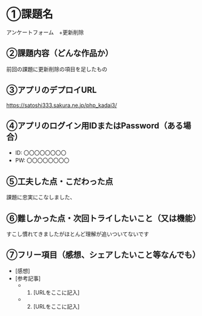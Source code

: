 # ①課題名
アンケートフォーム　+更新削除

## ②課題内容（どんな作品か）
前回の課題に更新削除の項目を足したもの

## ③アプリのデプロイURL
https://satoshi333.sakura.ne.jp/php_kadai3/

## ④アプリのログイン用IDまたはPassword（ある場合）
- ID: 〇〇〇〇〇〇〇〇
- PW: 〇〇〇〇〇〇〇〇

## ⑤工夫した点・こだわった点
課題に忠実にこなしました、

## ⑥難しかった点・次回トライしたいこと（又は機能）
すこし慣れてきましたがほとんど理解が追いついてないです

## ⑦フリー項目（感想、シェアしたいこと等なんでも）
- [感想]
- [参考記事]
  - 1. [URLをここに記入]
  - 2. [URLをここに記入]
